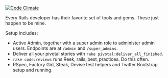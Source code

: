 [![Code Climate](https://codeclimate.com/repos/51df69fb13d6374f780068ad/badges/c76b71b4327cf8984a9f/gpa.png)](https://codeclimate.com/repos/51df69fb13d6374f780068ad/feed)

Every Rails developer has their favorite set of tools and gems. These just happen to be mine.

Setup includes:

- Active Admin, together with a super admin role to administer admin users. Endpoints are at  `/admin` and `/super_admins`.
- Deliver all your pivotal stories with `rake pivotal:deliver_all_finished`.
- `rake code:reviews` runs Reek, rails_best_practices. Do this often.
- RSpec, Factory Girl, Steak, Devise test helpers and Twitter Bootstrap setup and running.
